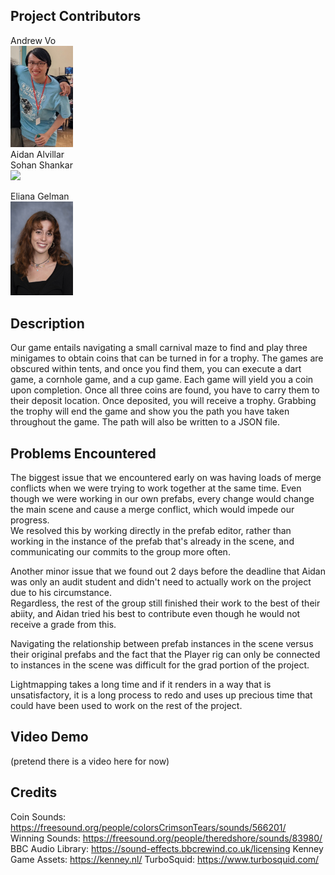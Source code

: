 ## Project Contributors
Andrew Vo  
<img src="https://github.com/csci48306830fa23/project-1-seaa/blob/main/vr-project1/avo.png?raw=true" width="100">  
Aidan Alvillar  
Sohan Shankar  
<img src="https://github.com/csci48306830fa23/project-1-seaa/assets/119974810/fb9cb79a-220a-4cc6-8f47-b5eb7378d50e" width="100">  


Eliana Gelman  
<img src="https://github.com/csci48306830fa23/project-1-seaa/blob/main/vr-project1/Gelman-Eliana.jpg?raw=true" width="100">  


## Description  
Our game entails navigating a small carnival maze to find and play three minigames to obtain coins that can be turned in for a trophy. The games are obscured within tents, and once you find them, you can execute a dart game, a cornhole game, and a cup game. Each game will yield you a coin upon completion. Once all three coins are found, you have to carry them to their deposit location. Once deposited, you will receive a trophy. Grabbing the trophy will end the game and show you the path you have taken throughout the game. The path will also be written to a JSON file.  

## Problems Encountered  
The biggest issue that we encountered early on was having loads of merge conflicts when we were trying to work together at the same time. 
Even though we were working in our own prefabs, every change would change the main scene and cause a merge conflict, which would impede our progress.  
We resolved this by working directly in the prefab editor, rather than working in the instance of the prefab that's already in the scene, and communicating our commits to the group more often.  

Another minor issue that we found out 2 days before the deadline that Aidan was only an audit student and didn't need to actually work on the project due to his circumstance.  
Regardless, the rest of the group still finished their work to the best of their abiity, and Aidan tried his best to contribute even though he would not receive a grade from this.  

Navigating the relationship between prefab instances in the scene versus their original prefabs and the fact that the Player rig can only be connected to instances in the scene was difficult for the grad portion of the project.  

Lightmapping takes a long time and if it renders in a way that is unsatisfactory, it is a long process to redo and uses up precious time that could have been used to work on the rest of the project.

## Video Demo  
(pretend there is a video here for now)

## Credits
Coin Sounds: https://freesound.org/people/colorsCrimsonTears/sounds/566201/  
Winning Sounds: https://freesound.org/people/theredshore/sounds/83980/
BBC Audio Library: https://sound-effects.bbcrewind.co.uk/licensing
Kenney Game Assets: https://kenney.nl/
TurboSquid: https://www.turbosquid.com/
